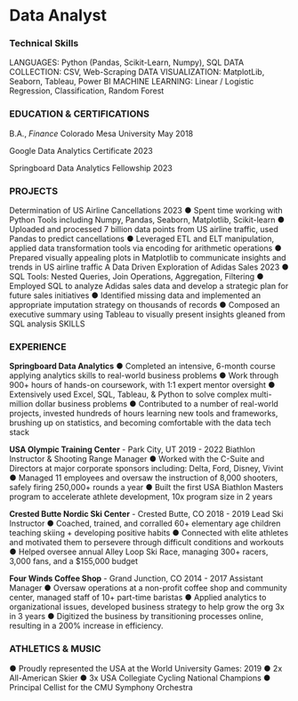 # Data Analyst


### Technical Skills
  LANGUAGES: Python (Pandas, Scikit-Learn, Numpy), SQL
  DATA COLLECTION: CSV, Web-Scraping
DATA VISUALIZATION: MatplotLib, Seaborn, Tableau, Power BI
MACHINE LEARNING: Linear / Logistic Regression, Classification, Random Forest

### EDUCATION & CERTIFICATIONS
B.A., _Finance_  Colorado Mesa University May 2018

Google Data Analytics Certificate 2023

Springboard Data Analytics Fellowship 2023

### PROJECTS
Determination of US Airline Cancellations 2023
  ● Spent time working with Python Tools including Numpy, Pandas, Seaborn, Matplotlib, Scikit-learn
  ● Uploaded and processed 7 billion data points from US airline traffic, used Pandas to predict cancellations
  ● Leveraged ETL and ELT manipulation, applied data transformation tools via encoding for arithmetic operations
  ● Prepared visually appealing plots in Matplotlib to communicate insights and trends in US airline traffic
  A Data Driven Exploration of Adidas Sales 2023
  ● SQL Tools: Nested Queries, Join Operations, Aggregation, Filtering
  ● Employed SQL to analyze Adidas sales data and develop a strategic plan for future sales initiatives
  ● Identified missing data and implemented an appropriate imputation strategy on thousands of records
  ● Composed an executive summary using Tableau to visually present insights gleaned from SQL analysis SKILLS

### EXPERIENCE
__Springboard Data Analytics__
  ● Completed an intensive, 6-month course applying analytics skills to real-world business problems
  ● Work through 900+ hours of hands-on coursework, with 1:1 expert mentor oversight
  ● Extensively used Excel, SQL, Tableau, & Python to solve complex multi-million dollar business problems
  ● Contributed to a number of real-world projects, invested hundreds of hours learning new tools and frameworks,
brushing up on statistics, and becoming comfortable with the data tech stack

__USA Olympic Training Center__ - Park City, UT 2019 - 2022 Biathlon Instructor & Shooting Range Manager
  ● Worked with the C-Suite and Directors at major corporate sponsors including: Delta, Ford, Disney, Vivint
  ● Managed 11 employees and oversaw the instruction of 8,000 shooters, safely firing 250,000+ rounds a year
  ● Built the first USA Biathlon Masters program to accelerate athlete development, 10x program size in 2 years
  
  __Crested Butte Nordic Ski Center__ - Crested Butte, CO 2018 - 2019 Lead Ski Instructor
  ● Coached, trained, and corralled 60+ elementary age children teaching skiing + developing positive habits
  ● Connected with elite athletes and motivated them to persevere through difficult conditions and workouts
  ● Helped oversee annual Alley Loop Ski Race, managing 300+ racers, 3,000 fans, and a $155,000 budget

__Four Winds Coffee Shop__ - Grand Junction, CO 2014 - 2017 Assistant Manager
  ● Oversaw operations at a non-profit coffee shop and community center, managed staff of 10+ part-time baristas
  ● Applied analytics to organizational issues, developed business strategy to help grow the org 3x in 3 years
  ● Digitized the business by transitioning processes online, resulting in a 200% increase in efficiency.

### ATHLETICS & MUSIC
  ● Proudly represented the USA at the World University Games: 2019
  ● 2x All-American Skier
  ● 3x USA Collegiate Cycling National Champions
  ● Principal Cellist for the CMU Symphony Orchestra
